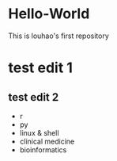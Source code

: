 # Hello-World
This is louhao's first repository
# test edit 1
## test edit 2
- r
- py
- linux & shell
- clinical medicine
- bioinformatics
